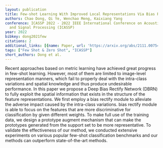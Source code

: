 ```yaml
---
layout: publication
title: Few-shot Learning With Improved Local Representations Via Bias Rectify Module
authors: Chao Dong, Qi Ye, Wenchao Meng, Kaixiang Yang
conference: ICASSP 2022 - 2022 IEEE International Conference on Acoustics, Speech
  and Signal Processing (ICASSP)
year: 2022
bibkey: dong2021few
citations: 2
additional_links: [{name: Paper, url: 'https://arxiv.org/abs/2111.00754'}]
tags: ["Few Shot & Zero Shot", "ICASSP"]
short_authors: Dong et al.
---
```

Recent approaches based on metric learning have achieved great progress in
few-shot learning. However, most of them are limited to image-level
representation manners, which fail to properly deal with the intra-class
variations and spatial knowledge and thus produce undesirable performance. In
this paper we propose a Deep Bias Rectify Network (DBRN) to fully exploit the
spatial information that exists in the structure of the feature
representations. We first employ a bias rectify module to alleviate the adverse
impact caused by the intra-class variations. bias rectify module is able to
focus on the features that are more discriminative for classification by given
different weights. To make full use of the training data, we design a prototype
augment mechanism that can make the prototypes generated from the support set
to be more representative. To validate the effectiveness of our method, we
conducted extensive experiments on various popular few-shot classification
benchmarks and our methods can outperform state-of-the-art methods.